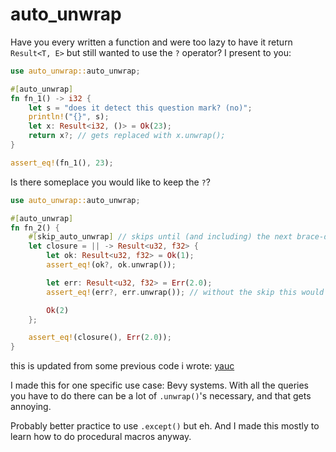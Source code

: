 # auto_unwrap

Have you every written a function and were too lazy to have it return `Result<T, E>` but still wanted to use the `?` operator? I present to you:

```rust
use auto_unwrap::auto_unwrap;

#[auto_unwrap]
fn fn_1() -> i32 {
    let s = "does it detect this question mark? (no)";
    println!("{}", s);
    let x: Result<i32, ()> = Ok(23);
    return x?; // gets replaced with x.unwrap();
}

assert_eq!(fn_1(), 23);
```

Is there someplace you would like to keep the `?`?

```rust
use auto_unwrap::auto_unwrap;

#[auto_unwrap]
fn fn_2() {
    #[skip_auto_unwrap] // skips until (and including) the next brace-delimited group or semicolon
    let closure = || -> Result<u32, f32> {
        let ok: Result<u32, f32> = Ok(1);
        assert_eq!(ok?, ok.unwrap());

        let err: Result<u32, f32> = Err(2.0);
        assert_eq!(err?, err.unwrap()); // without the skip this would panic!

        Ok(2)
    };

    assert_eq!(closure(), Err(2.0));
}
```

this is updated from some previous code i wrote: [yauc](https://github.com/aspiringLich/yauc)

I made this for one specific use case: Bevy systems. With all the queries you have to do there can be a lot of `.unwrap()`'s necessary, and that gets annoying.

Probably better practice to use `.except()` but eh. And I made this mostly to learn how to do procedural macros anyway.
